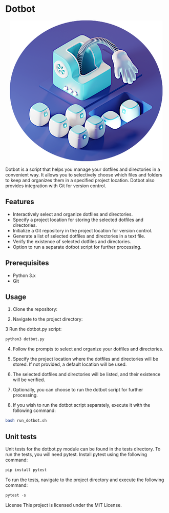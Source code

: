 # Dotbot

<!-- markdownlint-disable -->
<p align="center">
  <img src="./assets/dotbot.png" alt="Dotbot" title="Dotbot">
</p>
<!-- markdownlint-enable -->
Dotbot is a script that helps you manage your dotfiles and directories in a convenient way. It allows you to selectively choose which files and folders to keep and organizes them in a specified project location. Dotbot also provides integration with Git for version control.

## Features

- Interactively select and organize dotfiles and directories.
- Specify a project location for storing the selected dotfiles and directories.
- Initialize a Git repository in the project location for version control.
- Generate a list of selected dotfiles and directories in a text file.
- Verify the existence of selected dotfiles and directories.
- Option to run a separate dotbot script for further processing.

## Prerequisites

- Python 3.x
- Git

## Usage

1. Clone the repository:

2. Navigate to the project directory:

3 Run the dotbot.py script:

```Python
python3 dotbot.py
```

4. Follow the prompts to select and organize your dotfiles and directories.

5. Specify the project location where the dotfiles and directories will be stored. If not provided, a default location will be used.

6. The selected dotfiles and directories will be listed, and their existence will be verified.

7. Optionally, you can choose to run the dotbot script for further processing.

8. If you wish to run the dotbot script separately, execute it with the following command:

```bash
bash run_dotbot.sh
```

## Unit tests

Unit tests for the dotbot.py module can be found in the tests directory. To run the tests, you will need pytest. Install pytest using the following command:

```py
pip install pytest
```

To run the tests, navigate to the project directory and execute the following command:

```py
pytest -s
```

License
This project is licensed under the MIT License.
